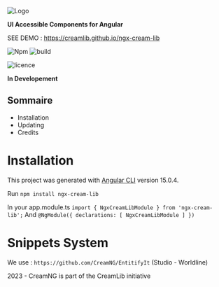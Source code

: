 ![Logo](https://creamlib.github.io/ngx-cream-lib/assets/img/creamNG-logo.svg)

**UI Accessible Components for Angular**

SEE DEMO : https://creamlib.github.io/ngx-cream-lib

![Npm](https://camo.githubusercontent.com/3cb4eb3c991f38eddc8092d7d9c8c5b5d8888a33/68747470733a2f2f62616467652e667572792e696f2f6a732f253430616e67756c6172253246636f72652e737667)
![build](https://camo.githubusercontent.com/8d227cc53b74107a9721d592157e02723beb43a9/68747470733a2f2f7472617669732d63692e6f72672f616e67756c61722f616e67756c61722e7376673f6272616e63683d6d6173746572)

![licence](https://camo.githubusercontent.com/3ccf4c50a1576b0dd30b286717451fa56b783512/68747470733a2f2f696d672e736869656c64732e696f2f62616467652f4c6963656e73652d4d49542d79656c6c6f772e737667)

**In Developement**

## Sommaire
- Installation
- Updating
- Credits


Installation
=====================

This project was generated with [Angular CLI](https://github.com/angular/angular-cli) version 15.0.4.

Run
`npm install ngx-cream-lib` 

In your app.module.ts
`import { NgxCreamLibModule } from 'ngx-cream-lib';`
And
`@NgModule({
  declarations: [
    NgxCreamLibModule
   ]
  })`



Snippets System
=====================

We use :
`https://github.com/CreamNG/EntitifyIt` (Studio - Worldline)

 

2023 - CreamNG is part of the CreamLib initiative
